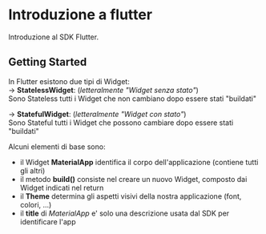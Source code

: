 # Introduzione a flutter

Introduzione al SDK Flutter.

## Getting Started

In Flutter esistono due tipi di Widget:  
->  __StatelessWidget__: (*letteralmente "Widget senza stato"*)  
    Sono Stateless tutti i Widget che non cambiano dopo essere stati "buildati"  

->  __StatefulWidget__: (*letteralmente "Widget con stato"*)  
    Sono Stateful tutti i Widget che possono cambiare dopo essere stati "buildati"  

Alcuni elementi di base sono:  
- il Widget __MaterialApp__ identifica il corpo dell'applicazione (contiene tutti gli altri)
- il metodo __build()__ consiste nel creare un nuovo Widget, composto dai Widget indicati nel return
- il __Theme__ determina gli aspetti visivi della nostra applicazione (font, colori, ...)
- il __title__ di _MaterialApp_ e' solo una descrizione usata dal SDK per identificare l'app